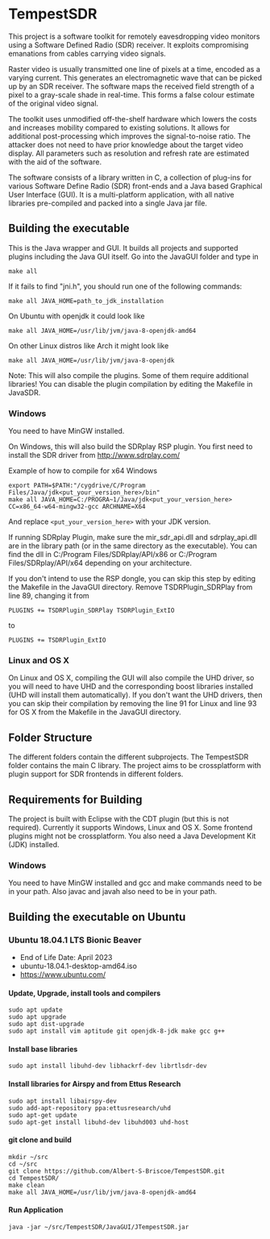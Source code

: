 TempestSDR
=============

This project is a software toolkit for remotely eavesdropping video monitors using a Software Defined Radio (SDR) receiver. It exploits compromising emanations from cables carrying video signals.

Raster video is usually transmitted one line of pixels at a time, encoded as a varying current. This generates an electromagnetic wave that can be picked up by an SDR receiver. The software maps the received field strength of a pixel to a gray-scale shade in real-time. This forms a false colour estimate of the original video signal.

The toolkit uses unmodified off-the-shelf hardware which lowers the costs and increases mobility compared to existing solutions. It allows for additional post-processing which improves the signal-to-noise ratio. The attacker does not need to have prior knowledge about the target video display. All parameters such as resolution and refresh rate are estimated with the aid of the software. 

The software consists of a library written in C, a collection of plug-ins for various Software Define Radio (SDR) front-ends and a Java based Graphical User Interface (GUI). It is a multi-platform application, with all native libraries pre-compiled and packed into a single Java jar file.

Building the executable
------------

This is the Java wrapper and GUI. It builds all projects and supported plugins including the Java GUI itself. Go into the JavaGUI folder and type in

    make all

If it fails to find "jni.h", you should run one of the following commands:

    make all JAVA_HOME=path_to_jdk_installation

On Ubuntu with openjdk it could look like

    make all JAVA_HOME=/usr/lib/jvm/java-8-openjdk-amd64

On other Linux distros like Arch it might look like

    make all JAVA_HOME=/usr/lib/jvm/java-8-openjdk

Note: This will also compile the plugins. Some of them require additional libraries! You can disable the plugin compilation by editing the Makefile in JavaSDR.

### Windows

You need to have MinGW installed.

On Windows, this will also build the SDRplay RSP plugin. You first need to install the SDR driver from http://www.sdrplay.com/

Example of how to compile for x64 Windows

    export PATH=$PATH:"/cygdrive/C/Program Files/Java/jdk<put_your_version_here>/bin"
    make all JAVA_HOME=C:/PROGRA~1/Java/jdk<put_your_version_here> CC=x86_64-w64-mingw32-gcc ARCHNAME=X64

And replace `<put_your_version_here>` with your JDK version.

If running SDRplay Plugin, make sure the mir_sdr_api.dll and sdrplay_api.dll are in the library path (or in the same directory as the executable).
You can find the dll in C:/Program Files/SDRplay/API/x86 or C:/Program Files/SDRplay/API/x64 depending on your architecture. 

If you don't intend to use the RSP dongle, you can skip this step by editing the Makefile in the JavaGUI directory. Remove TSDRPlugin\_SDRPlay from line 89, changing it from

    PLUGINS += TSDRPlugin_SDRPlay TSDRPlugin_ExtIO

to

    PLUGINS += TSDRPlugin_ExtIO

### Linux and OS X

On Linux and OS X, compiling the GUI will also compile the UHD driver, so you will need to have UHD and the corresponding boost libraries installed (UHD will install them automatically). If you don't want the UHD drivers, then you can skip their compilation by removing the line 91 for Linux and line 93 for OS X from the Makefile in the JavaGUI directory.

Folder Structure
------------

The different folders contain the different subprojects. The TempestSDR folder contains the main C library. The project aims to be crossplatform with plugin support for SDR frontends in different folders.

Requirements for Building
------------

The project is built with Eclipse with the CDT plugin (but this is not required). Currently it supports Windows, Linux and OS X. Some frontend plugins might not be crossplatform. You also need a Java Development Kit (JDK) installed.

### Windows

You need to have MinGW installed and gcc and make commands need to be in your path. Also javac and javah also need to be in your path.

Building the executable on Ubuntu
-----

### Ubuntu 18.04.1 LTS Bionic Beaver 
- End of Life Date: April 2023
- ubuntu-18.04.1-desktop-amd64.iso
- https://www.ubuntu.com/

#### Update, Upgrade, install tools and compilers
```
sudo apt update
sudo apt upgrade
sudo apt dist-upgrade
sudo apt install vim aptitude git openjdk-8-jdk make gcc g++
```

#### Install base libraries
```
sudo apt install libuhd-dev libhackrf-dev librtlsdr-dev
```

#### Install libraries for Airspy and from Ettus Research
```
sudo apt install libairspy-dev
sudo add-apt-repository ppa:ettusresearch/uhd
sudo apt-get update
sudo apt-get install libuhd-dev libuhd003 uhd-host
```

#### git clone and build
```
mkdir ~/src
cd ~/src
git clone https://github.com/Albert-S-Briscoe/TempestSDR.git
cd TempestSDR/
make clean
make all JAVA_HOME=/usr/lib/jvm/java-8-openjdk-amd64
```

#### Run Application
```
java -jar ~/src/TempestSDR/JavaGUI/JTempestSDR.jar 
```
